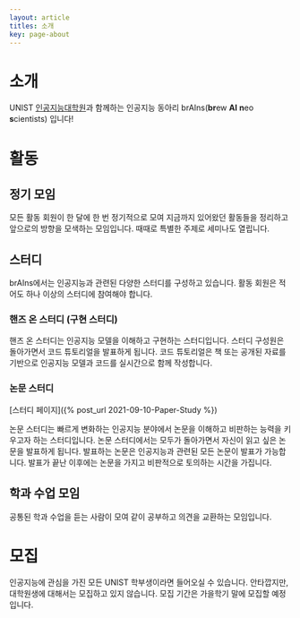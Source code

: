 ```yaml
---
layout: article
titles: 소개
key: page-about
---
```


# 소개

UNIST [인공지능대학원](https://aigs.unist.ac.kr/web/index.php)과 함께하는 인공지능 동아리 brAIns(**br**ew **AI** **n**eo **s**cientists) 입니다!

# 활동

## 정기 모임

모든 활동 회원이 한 달에 한 번 정기적으로 모여 지금까지 있어왔던 활동들을 정리하고 앞으로의 방향을 모색하는 모임입니다.
때때로 특별한 주제로 세미나도 열립니다.

## 스터디

brAIns에서는 인공지능과 관련된 다양한 스터디를 구성하고 있습니다.
활동 회원은 적어도 하나 이상의 스터디에 참여해야 합니다.

### 핸즈 온 스터디 (구현 스터디)

핸즈 온 스터디는 인공지능 모델을 이해하고 구현하는 스터디입니다.
스터디 구성원은 돌아가면서 코드 튜토리얼을 발표하게 됩니다.
코드 튜토리얼은 책 또는 공개된 자료를 기반으로 인공지능 모델과 코드를 실시간으로 함께 작성합니다.

### 논문 스터디

[스터디 페이지]({% post_url 2021-09-10-Paper-Study %})

논문 스터디는 빠르게 변화하는 인공지능 분야에서 논문을 이해하고 비판하는 능력을 키우고자 하는 스터디입니다.
논문 스터디에서는 모두가 돌아가면서 자신이 읽고 싶은 논문을 발표하게 됩니다.
발표하는 논문은 인공지능과 관련된 모든 논문이 발표가 가능합니다.
발표가 끝난 이후에는 논문을 가지고 비판적으로 토의하는 시간을 가집니다.

## 학과 수업 모임

공통된 학과 수업을 듣는 사람이 모여 같이 공부하고 의견을 교환하는 모임입니다.

# 모집

인공지능에 관심을 가진 모든 UNIST 학부생이라면 들어오실 수 있습니다.
안타깝지만, 대학원생에 대해서는 모집하고 있지 않습니다.
모집 기간은 가을학기 말에 모집할 예정입니다.